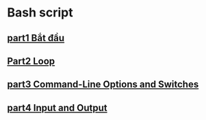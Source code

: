 # Bash script
##  [part1 Bắt đầu](https://github.com/thanhquang99/thuctap/blob/master/bash_script/part1.md)
##  [Part2 Loop](https://github.com/thanhquang99/thuctap/blob/master/bash_script/part2.md)
##  [part3 Command-Line Options and Switches](https://github.com/thanhquang99/thuctap/blob/master/bash_script/part3.md)
##  [part4 Input and Output](https://github.com/thanhquang99/thuctap/blob/master/bash_script/pard4.md)
##  []()
##  []()
##  []()
